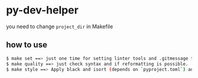 # py-dev-helper
you need to change `project_dir` in Makefile
## how to use 
``` sh
$ make set ==> just one time for setting linter tools and .gitmessage template and git precommit hooks
$ make quality ==> just check syntax and if reformatting is possible.
$ make style ==> Apply black and isort (depends on `pyproject.toml`) and score with flake8 (depends on `setupt.cfg`)

```
